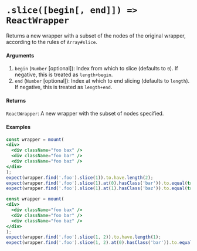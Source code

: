 # `.slice([begin[, end]]) => ReactWrapper`

Returns a new wrapper with a subset of the nodes of the original wrapper, according to the rules of `Array#slice`.


#### Arguments

1. `begin` (`Number` [optional]): Index from which to slice (defaults to `0`). If negative, this is treated as `length+begin`.
1. `end` (`Number` [optional]): Index at which to end slicing (defaults to `length`). If negative, this is treated as `length+end`.



#### Returns

`ReactWrapper`: A new wrapper with the subset of nodes specified.



#### Examples

```jsx
const wrapper = mount(
<div>
  <div className="foo bax" />
  <div className="foo bar" />
  <div className="foo baz" />
</div>
);
expect(wrapper.find('.foo').slice(1)).to.have.length(2);
expect(wrapper.find('.foo').slice(1).at(0).hasClass('bar')).to.equal(true);
expect(wrapper.find('.foo').slice(1).at(1).hasClass('baz')).to.equal(true);
```

```jsx
const wrapper = mount(
<div>
  <div className="foo bax" />
  <div className="foo bar" />
  <div className="foo baz" />
</div>
);
expect(wrapper.find('.foo').slice(1, 2)).to.have.length(1);
expect(wrapper.find('.foo').slice(1, 2).at(0).hasClass('bar')).to.equal(true);
```
